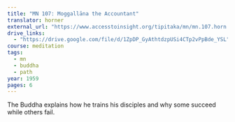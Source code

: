 ```yaml
---
title: "MN 107: Moggallāna the Accountant"
translator: horner
external_url: "https://www.accesstoinsight.org/tipitaka/mn/mn.107.horn.html"
drive_links:
  - "https://drive.google.com/file/d/1ZpDP_GyAthtdzpUSi4CTp2vPpBde_YSL"
course: meditation
tags:
  - mn
  - buddha
  - path
year: 1959
pages: 6
---
```


The Buddha explains how he trains his disciples and why some succeed while others fail.

